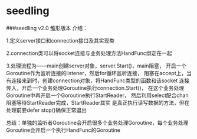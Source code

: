 # seedling
###seedling v2.0 雏形版本
介绍：

1.定义server接口和connection接口及其实现类

2.connection类可以将socket连接与业务处理方法HandFunc绑定在一起

3.处理流程为——main创建server对象，server.Start()，main阻塞，
开启一个Goroutine作为监听连接的listener，然后for循环监听连接，
阻塞在accept上，当有连接来到时，创建connection对象，将HandFunc类型的函数和该socket
连接传入，开启一个业务处理Goroutine执行connection.Start()，
在这个业务处理Goroutine中再开启一个Goroutine执行StartReader，
然后利用select配合chan阻塞等待StartReader完成，StartReader其实
是真正执行读写数据的方法，但在处理前要defer stop()确保正常退出

总结：单独的监听者Goroutine会开启很多个业务处理Goroutine，每个业务处理Goroutine会开启一个执行HandFunc的Goroutine